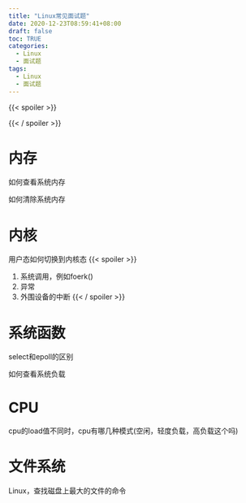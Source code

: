 ```yaml
---
title: "Linux常见面试题"
date: 2020-12-23T08:59:41+08:00
draft: false
toc: TRUE
categories:
  - Linux
  - 面试题
tags:
  - Linux
  - 面试题
---
```



{{< spoiler >}} 

{{< / spoiler >}}

# 内存

如何查看系统内存

如何清除系统内存


# 内核

用户态如何切换到内核态
{{< spoiler >}} 
1. 系统调用，例如foerk() 
2. 异常
3. 外围设备的中断
{{< / spoiler >}}


# 系统函数

select和epoll的区别




如何查看系统负载

# CPU

cpu的load值不同时，cpu有哪几种模式(空闲，轻度负载，高负载这个吗)

# 文件系统

 Linux，查找磁盘上最大的文件的命令